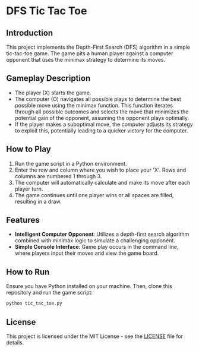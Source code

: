 # DFS Tic Tac Toe

## Introduction
This project implements the Depth-First Search (DFS) algorithm in a simple tic-tac-toe game. The game pits a human player against a computer opponent that uses the minimax strategy to determine its moves.

## Gameplay Description
- The player (X) starts the game.
- The computer (O) navigates all possible plays to determine the best possible move using the minimax function. This function iterates through all possible outcomes and selects the move that minimizes the potential gain of the opponent, assuming the opponent plays optimally.
- If the player makes a suboptimal move, the computer adjusts its strategy to exploit this, potentially leading to a quicker victory for the computer.

## How to Play
1. Run the game script in a Python environment.
2. Enter the row and column where you wish to place your 'X'. Rows and columns are numbered 1 through 3.
3. The computer will automatically calculate and make its move after each player turn.
4. The game continues until one player wins or all spaces are filled, resulting in a draw.

## Features
- **Intelligent Computer Opponent**: Utilizes a depth-first search algorithm combined with minimax logic to simulate a challenging opponent.
- **Simple Console Interface**: Game play occurs in the command line, where players input their moves and view the game board.

## How to Run
Ensure you have Python installed on your machine. Then, clone this repository and run the game script:

```bash
python tic_tac_toe.py
```

## License
This project is licensed under the MIT License - see the [LICENSE](LICENSE) file for details.



